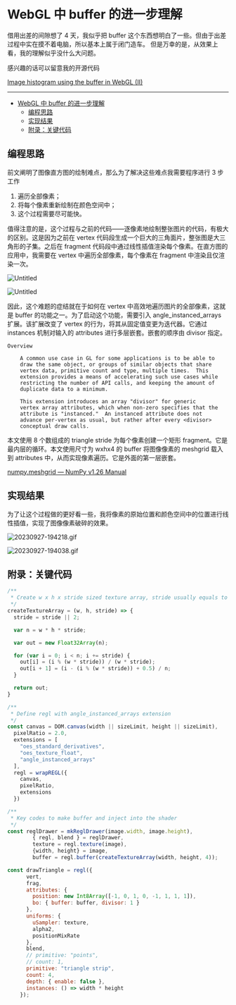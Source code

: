 # WebGL 中 buffer 的进一步理解

借用出差的间隙想了 4 天，我似乎把 buffer 这个东西想明白了一些。但由于出差过程中实在摸不着电脑，所以基本上属于闭门造车。 但是万幸的是，从效果上看，我的理解似乎没什么大问题。

感兴趣的话可以留意我的开源代码

[Image histogram using the buffer in WebGL (II)](https://observablehq.com/@listenzcc/image-histogram-using-the-buffer-in-webgl-ii)

---
- [WebGL 中 buffer 的进一步理解](#webgl-中-buffer-的进一步理解)
  - [编程思路](#编程思路)
  - [实现结果](#实现结果)
  - [附录：关键代码](#附录关键代码)


## 编程思路

前文阐明了图像直方图的绘制难点，那么为了解决这些难点我需要程序进行 3 步工作

1. 遍历全部像素；
2. 将每个像素重新绘制在颜色空间中；
3. 这个过程需要尽可能快。

值得注意的是，这个过程与之前的代码——逐像素地绘制整张图片的代码，有极大的区别。这是因为之前在 vertex 代码段生成一个巨大的三角面片，整张图是大三角形的子集。之后在 fragment 代码段中通过线性插值渲染每个像素。在直方图的应用中，我需要在 vertex 中遍历全部像素，每个像素在 fragment 中渲染且仅渲染一次。

![Untitled](WebGL%20%E4%B8%AD%20buffer%20%E7%9A%84%E8%BF%9B%E4%B8%80%E6%AD%A5%E7%90%86%E8%A7%A3%204481fc5709e945349d4245a63f75b203/Untitled.png)

![Untitled](WebGL%20%E4%B8%AD%20buffer%20%E7%9A%84%E8%BF%9B%E4%B8%80%E6%AD%A5%E7%90%86%E8%A7%A3%204481fc5709e945349d4245a63f75b203/Untitled%201.png)

因此，这个难题的症结就在于如何在 vertex 中高效地遍历图片的全部像素，这就是 buffer 的功能之一。为了启动这个功能，需要引入 angle_instanced_arrays 扩展。该扩展改变了 vertex 的行为，将其从固定值变更为迭代器。它通过 instances 机制对输入的 attributes 进行多层嵌套。嵌套的顺序由 divisor 指定。

```
Overview

    A common use case in GL for some applications is to be able to
    draw the same object, or groups of similar objects that share
    vertex data, primitive count and type, multiple times.  This
    extension provides a means of accelerating such use cases while
    restricting the number of API calls, and keeping the amount of
    duplicate data to a minimum.

    This extension introduces an array "divisor" for generic
    vertex array attributes, which when non-zero specifies that the
    attribute is "instanced."  An instanced attribute does not
    advance per-vertex as usual, but rather after every <divisor>
    conceptual draw calls.
```

[](https://registry.khronos.org/OpenGL/extensions/ANGLE/ANGLE_instanced_arrays.txt)

本文使用 8 个数组成的 triangle stride 为每个像素创建一个矩形 fragment。它是最内层的循环。本文使用尺寸为 wxhx4  的 buffer 将图像像素的 meshgrid 载入到 attributes 中，从而实现像素遍历。它是外面的第一层嵌套。

[numpy.meshgrid — NumPy v1.26 Manual](https://numpy.org/doc/stable/reference/generated/numpy.meshgrid.html)

## 实现结果

为了让这个过程做的更好看一些，我将像素的原始位置和颜色空间中的位置进行线性插值，实现了图像像素破碎的效果。

![20230927-194218.gif](WebGL%20%E4%B8%AD%20buffer%20%E7%9A%84%E8%BF%9B%E4%B8%80%E6%AD%A5%E7%90%86%E8%A7%A3%204481fc5709e945349d4245a63f75b203/20230927-194218.gif)

![20230927-194038.gif](WebGL%20%E4%B8%AD%20buffer%20%E7%9A%84%E8%BF%9B%E4%B8%80%E6%AD%A5%E7%90%86%E8%A7%A3%204481fc5709e945349d4245a63f75b203/20230927-194038.gif)

## 附录：关键代码

```jsx
/**
 * Create w x h x stride sized texture array, stride usually equals to 4.
 */
createTextureArray = (w, h, stride) => {
  stride = stride || 2;

  var n = w * h * stride;

  var out = new Float32Array(n);

  for (var i = 0; i < n; i += stride) {
    out[i] = (i % (w * stride)) / (w * stride);
    out[i + 1] = (i - (i % (w * stride)) + 0.5) / n;
  }

  return out;
}

/**
 * Define regl with angle_instanced_arrays extension
 */
const canvas = DOM.canvas(width || sizeLimit, height || sizeLimit),
  pixelRatio = 2.0,
  extensions = [
    "oes_standard_derivatives",
    "oes_texture_float",
    "angle_instanced_arrays"
  ],
  regl = wrapREGL({
    canvas,
    pixelRatio,
    extensions
  })

/**
 * Key codes to make buffer and inject into the shader
 */
const reglDrawer = mkReglDrawer(image.width, image.height),
        { regl, blend } = reglDrawer,
        texture = regl.texture(image),
        {width, height} = image,
        buffer = regl.buffer(createTextureArray(width, height, 4));

const drawTriangle = regl({
      vert,
      frag,
      attributes: {
        position: new Int8Array([-1, 0, 1, 0, -1, 1, 1, 1]),
        bo: { buffer: buffer, divisor: 1 }
      },
      uniforms: {
        uSampler: texture,
        alpha2,
        positionMixRate
      },
      blend,
      // primitive: "points",
      // count: 1,
      primitive: "triangle strip",
      count: 4,
      depth: { enable: false },
      instances: () => width * height
    });
```
